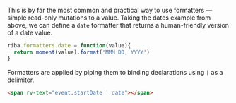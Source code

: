 This is by far the most common and practical way to use formatters &mdash; simple read-only mutations to a value. Taking the dates example from above, we can define a `date` formatter that returns a human-friendly version of a date value.

```javascript
riba.formatters.date = function(value){
  return moment(value).format('MMM DD, YYYY')
}
```

Formatters are applied by piping them to binding declarations using `|` as a delimiter.

```html
<span rv-text="event.startDate | date"></span>
```
